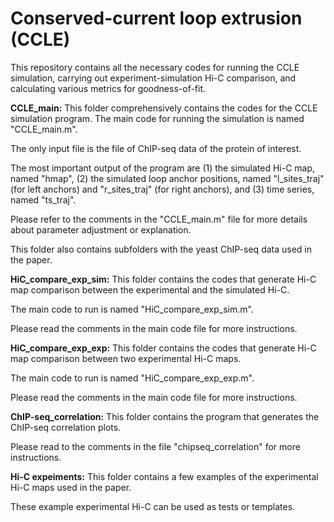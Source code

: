 # Conserved-current loop extrusion (CCLE)
This repository contains all the necessary codes for running the CCLE simulation, carrying out experiment-simulation Hi-C comparison, and calculating various metrics for goodness-of-fit.

**CCLE_main:**
This folder comprehensively contains the codes for the CCLE simulation program. The main code for running the simulation is named "CCLE_main.m".

The only input file is the file of ChIP-seq data of the protein of interest. 

The most important output of the program are (1) the simulated Hi-C map, named "hmap", (2) the simulated loop anchor positions, named "l_sites_traj" (for left anchors) and "r_sites_traj" (for right anchors), and (3) time series, named "ts_traj".

Please refer to the comments in the "CCLE_main.m" file for more details about parameter adjustment or explanation.

This folder also contains subfolders with the yeast ChIP-seq data used in the paper.

**HiC_compare_exp_sim:**
This folder contains the codes that generate Hi-C map comparison between the experimental and the simulated Hi-C. 

The main code to run is named "HiC_compare_exp_sim.m".

Please read the comments in the main code file for more instructions.

**HiC_compare_exp_exp:**
This folder contains the codes that generate Hi-C map comparison between two experimental Hi-C maps. 

The main code to run is named "HiC_compare_exp_exp.m".

Please read the comments in the main code file for more instructions.

**ChIP-seq_correlation:**
This folder contains the program that generates the ChIP-seq correlation plots. 

Please read to the comments in the file "chipseq_correlation" for more instructions.

**Hi-C expeiments:**
This folder contains a few examples of the experimental Hi-C maps used in the paper. 

These example experimental Hi-C can be used as tests or templates.
